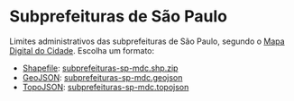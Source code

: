 # Subprefeituras de São Paulo

Limites administrativos das subprefeituras de São Paulo, segundo o [Mapa Digital do Cidade](http://www.prefeitura.sp.gov.br/cidade/secretarias/desenvolvimento_urbano/dados_estatisticos/index.php?p=160798). Escolha um formato:

* [Shapefile](https://en.wikipedia.org/wiki/Shapefile): [subprefeituras-sp-mdc.shp.zip](../../raw/master/data/subprefeituras-sp-mdc.shp.zip)
* [GeoJSON](https://en.wikipedia.org/wiki/GeoJSON): [subprefeituras-sp-mdc.geojson](../../raw/master/data/subprefeituras-sp-mdc.geojson)
* [TopoJSON](https://github.com/mbostock/topojson/wiki): [subprefeituras-sp-mdc.topojson](../../raw/master/data/subprefeituras-sp-mdc.topojson)
